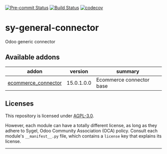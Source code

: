 
<!-- /!\ Non OCA Context : Set here the badge of your runbot / runboat instance. -->
[![Pre-commit Status](https://github.com/sygel-technology/sy-general-connector/actions/workflows/pre-commit.yml/badge.svg?branch=15.0)](https://github.com/sygel-technology/sy-general-connector/actions/workflows/pre-commit.yml?query=branch%3A15.0)
[![Build Status](https://github.com/sygel-technology/sy-general-connector/actions/workflows/test.yml/badge.svg?branch=15.0)](https://github.com/sygel-technology/sy-general-connector/actions/workflows/test.yml?query=branch%3A15.0)
[![codecov](https://codecov.io/gh/sygel-technology/sy-general-connector/branch/15.0/graph/badge.svg)](https://codecov.io/gh/sygel-technology/sy-general-connector)
<!-- /!\ Non OCA Context : Set here the badge of your translation instance. -->

<!-- /!\ do not modify above this line -->

# sy-general-connector

Odoo generic connector

<!-- /!\ do not modify below this line -->

<!-- prettier-ignore-start -->

[//]: # (addons)

Available addons
----------------
addon | version | summary
--- | --- | ---
[ecommerce_connector](ecommerce_connector/) | 15.0.1.0.0 | Ecommerce connector base

[//]: # (end addons)

<!-- prettier-ignore-end -->

## Licenses

This repository is licensed under [AGPL-3.0](LICENSE).

However, each module can have a totally different license, as long as they adhere to Sygel, Odoo Community Association (OCA)
policy. Consult each module's `__manifest__.py` file, which contains a `license` key
that explains its license.

----
<!-- /!\ Non OCA Context : Set here the full description of your organization. -->
